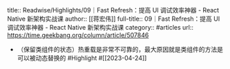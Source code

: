 title:: Readwise/Highlights/09｜Fast Refresh：提高 UI 调试效率神器 - React Native 新架构实战课
author:: [[蒋宏伟]]
full-title:: 09｜Fast Refresh：提高 UI 调试效率神器 - React Native 新架构实战课
category:: #articles
url:: https://time.geekbang.org/column/article/507846

- （保留类组件的状态）热重载是非常不可靠的，最大原因就是类组件的方法是可以被动态替换的 #Highlight #[[2023-04-24]]